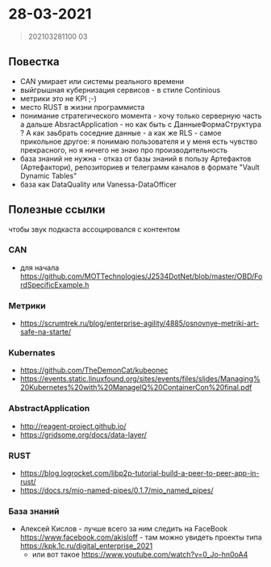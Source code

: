 # 28-03-2021

> 202103281100
03

## Повестка

* CAN умирает или системы реального времени
* выйгрышная кубернизация сервисов - в стиле Continious
* метрики это не KPI ;-)
* место RUST в жизни программиста
* понимание стратегического момента - хочу только серверную часть а дальше AbsractApplication - но как быть с ДанныеФормаСтруктура ? А как заьбрать соседние данные - а как же RLS - самое прикольное другое: я понимаю пользователя и у меня есть чувство прекрасного, но я ничего не знаю про производительность
* база знаний не нужна - отказ от базы знаний в пользу Артефактов (Артефактори), репозиториев и телеграмм каналов в формате "Vault Dynamic Tables"
* база как DataQuality или Vanessa-DataOfficer

## Полезные ссылки

чтобы звук подкаста ассоцировался с контентом

### CAN

* для начала https://github.com/MOTTechnologies/J2534DotNet/blob/master/OBD/FordSpecificExample.h
### Метрики

* https://scrumtrek.ru/blog/enterprise-agility/4885/osnovnye-metriki-art-safe-na-starte/

### Kubernates

* https://github.com/TheDemonCat/kubeonec
* https://events.static.linuxfound.org/sites/events/files/slides/Managing%20Kubernetes%20with%20ManageIQ%20ContainerCon%20final.pdf

### AbstractApplication

* http://reagent-project.github.io/
* https://gridsome.org/docs/data-layer/

### RUST

* https://blog.logrocket.com/libp2p-tutorial-build-a-peer-to-peer-app-in-rust/
* https://docs.rs/mio-named-pipes/0.1.7/mio_named_pipes/

### База знаний

* Алексей Кислов - лучше всего за ним следить на FaceBook https://www.facebook.com/akisloff - там можно увидеть проекты типа https://kpk.1c.ru/digital_enterprise_2021
  * или вот такое https://www.youtube.com/watch?v=0_Jo-hn0oA4
